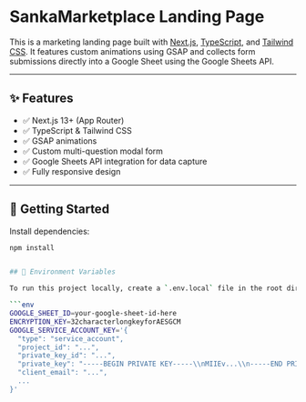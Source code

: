 # SankaMarketplace Landing Page

This is a marketing landing page built with [Next.js](https://nextjs.org), [TypeScript](https://www.typescriptlang.org/), and [Tailwind CSS](https://tailwindcss.com/). It features custom animations using GSAP and collects form submissions directly into a Google Sheet using the Google Sheets API.

---

## ✨ Features

- ✅ Next.js 13+ (App Router)
- ✅ TypeScript & Tailwind CSS
- ✅ GSAP animations
- ✅ Custom multi-question modal form
- ✅ Google Sheets API integration for data capture
- ✅ Fully responsive design

---

## 🚀 Getting Started

Install dependencies:

```bash
npm install


## 🔐 Environment Variables

To run this project locally, create a `.env.local` file in the root directory and include:

```env
GOOGLE_SHEET_ID=your-google-sheet-id-here
ENCRYPTION_KEY=32characterlongkeyforAESGCM
GOOGLE_SERVICE_ACCOUNT_KEY='{
  "type": "service_account",
  "project_id": "...",
  "private_key_id": "...",
  "private_key": "-----BEGIN PRIVATE KEY-----\\nMIIEv...\\n-----END PRIVATE KEY-----\\n",
  "client_email": "...",
  ...
}'
